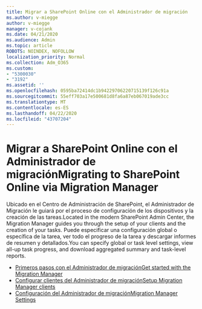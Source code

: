 ```yaml
---
title: Migrar a SharePoint Online con el Administrador de migración
ms.author: v-miegge
author: v-miegge
manager: v-cojank
ms.date: 04/21/2020
ms.audience: Admin
ms.topic: article
ROBOTS: NOINDEX, NOFOLLOW
localization_priority: Normal
ms.collection: Adm_O365
ms.custom:
- "5300030"
- "3192"
ms.assetid: ''
ms.openlocfilehash: 0595ba72414dc1b94229706220715139f126c91a
ms.sourcegitcommit: 55eff703a17e500681d8fa6a87eb067019ade3cc
ms.translationtype: MT
ms.contentlocale: es-ES
ms.lasthandoff: 04/22/2020
ms.locfileid: "43707204"
---
```

# <a name="migrating-to-sharepoint-online-via-migration-manager"></a><span data-ttu-id="92239-102">Migrar a SharePoint Online con el Administrador de migración</span><span class="sxs-lookup"><span data-stu-id="92239-102">Migrating to SharePoint Online via Migration Manager</span></span>

<span data-ttu-id="92239-103">Ubicado en el Centro de Administración de SharePoint, el Administrador de Migración le guiará por el proceso de configuración de los dispositivos y la creación de las tareas.</span><span class="sxs-lookup"><span data-stu-id="92239-103">Located in the modern SharePoint Admin Center, the Migration Manager guides you through the setup of your clients and the creation of your tasks.</span></span> <span data-ttu-id="92239-104">Puede especificar una configuración global o específica de la tarea, ver todo el progreso de la tarea y descargar informes de resumen y detallados.</span><span class="sxs-lookup"><span data-stu-id="92239-104">You can specify global or task level settings, view all-up task progress, and download aggregated summary and task-level reports.</span></span>

* [<span data-ttu-id="92239-105">Primeros pasos con el Administrador de migración</span><span class="sxs-lookup"><span data-stu-id="92239-105">Get started with the Migration Manager</span></span>](https://docs.microsoft.com/sharepointmigration/mm-get-started)
* [<span data-ttu-id="92239-106">Configurar clientes del Administrador de migración</span><span class="sxs-lookup"><span data-stu-id="92239-106">Setup Migration Manager clients</span></span>](https://docs.microsoft.com/sharepointmigration/mm-setup-clients)
* [<span data-ttu-id="92239-107">Configuración del Administrador de migración</span><span class="sxs-lookup"><span data-stu-id="92239-107">Migration Manager Settings</span></span>](https://docs.microsoft.com/sharepointmigration/mm-settings)